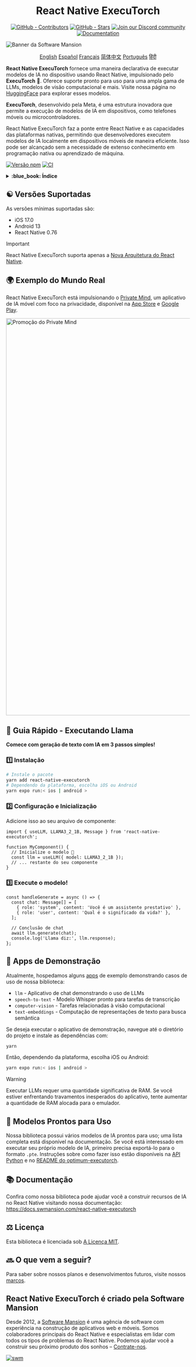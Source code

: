<div align="center">
  <h1 align="center" style="display:inline-block">React Native ExecuTorch
  </h1>
</div>

<div align="center">
  <a href="https://github.com/software-mansion/react-native-executorch/graphs/contributors"><img src="https://img.shields.io/github/contributors/software-mansion/react-native-executorch?style=for-the-badge&color=00008B" alt="GitHub - Contributors"></a>
  <a href="https://github.com/software-mansion/react-native-executorch/stargazers"><img src="https://img.shields.io/github/stars/software-mansion/react-native-executorch?style=for-the-badge&color=00008B" alt="GitHub - Stars"></a>
  <a href="https://discord.gg/ZGqqY55qkP"><img src="https://img.shields.io/badge/Discord-Join%20Us-00008B?logo=discord&logoColor=white&style=for-the-badge" alt="Join our Discord community"></a>
  <a href="https://docs.swmansion.com/react-native-executorch/"><img src="https://img.shields.io/badge/Documentation-00008B?logo=googledocs&logoColor=white&style=for-the-badge" alt="Documentation"></a>
</div>

![Banner da Software Mansion](https://github.com/user-attachments/assets/fa2c4735-e75c-4cc1-970d-88905d95e3a4)

<p align="center">
  <a href="../README.md">English</a>
  <a href="README_es.md">Español</a>
  <a href="README_fr.md">Français</a>
  <a href="README_cn.md">简体中文</a>
  <a href="README_pt.md">Português</a>
  <a href="README_in.md">हिंदी</a>
</p>

**React Native ExecuTorch** fornece uma maneira declarativa de executar modelos de IA no dispositivo usando React Native, impulsionado pelo **ExecuTorch** :rocket:. Oferece suporte pronto para uso para uma ampla gama de LLMs, modelos de visão computacional e mais. Visite nossa página no [HuggingFace](https://huggingface.co/software-mansion) para explorar esses modelos.

**ExecuTorch**, desenvolvido pela Meta, é uma estrutura inovadora que permite a execução de modelos de IA em dispositivos, como telefones móveis ou microcontroladores.

React Native ExecuTorch faz a ponte entre React Native e as capacidades das plataformas nativas, permitindo que desenvolvedores executem modelos de IA localmente em dispositivos móveis de maneira eficiente. Isso pode ser alcançado sem a necessidade de extenso conhecimento em programação nativa ou aprendizado de máquina.

[![Versão npm](https://img.shields.io/npm/v/react-native-executorch?color=00008B)](https://www.npmjs.com/package/react-native-executorch)
[![CI](https://github.com/software-mansion/react-native-executorch/actions/workflows/ci.yml/badge.svg)](https://github.com/software-mansion/react-native-executorch/actions/workflows/ci.yml)

<details>
<summary><strong> :blue_book: Índice </strong></summary>

- [:yin_yang: Versões Suportadas](#yin_yang-versões-suportadas)
- [:earth_africa: Exemplo do Mundo Real](#earth_africa-exemplo-do-mundo-real)
- [:llama: Guia Rápido - Executando Llama](#llama-guia-rápido---executando-llama)
- [:calling: Apps de Demonstração](#calling-apps-de-demonstração)
- [:robot: Modelos Prontos para Uso](#robot-modelos-prontos-para-uso)
- [:books: Documentação](#books-documentação)
- [:balance_scale: Licença](#balance_scale-licença)
- [:soon: O que vem a seguir?](#soon-o-que-vem-a-seguir)

</details>

## :yin_yang: Versões Suportadas

As versões mínimas suportadas são:

- iOS 17.0
- Android 13
- React Native 0.76

> [!IMPORTANT]  
> React Native ExecuTorch suporta apenas a [Nova Arquitetura do React Native](https://reactnative.dev/architecture/landing-page).

## :earth_africa: Exemplo do Mundo Real

React Native ExecuTorch está impulsionando o [Private Mind](https://github.com/software-mansion-labs/private-mind), um aplicativo de IA móvel com foco na privacidade, disponível na [App Store](https://apps.apple.com/gb/app/private-mind/id6746713439) e [Google Play](https://play.google.com/store/apps/details?id=com.swmansion.privatemind).

<img width="2720" height="1085" alt="Promoção do Private Mind" src="https://github.com/user-attachments/assets/b12296fe-19ac-48fc-9726-da9242700346" />

## :llama: **Guia Rápido - Executando Llama**

**Comece com geração de texto com IA em 3 passos simples!**

### :one: **Instalação**

```bash
# Instale o pacote
yarn add react-native-executorch
# Dependendo da plataforma, escolha iOS ou Android
yarn expo run:< ios | android >
```

### :two: **Configuração e Inicialização**

Adicione isso ao seu arquivo de componente:

```tsx
import { useLLM, LLAMA3_2_1B, Message } from 'react-native-executorch';

function MyComponent() {
  // Inicialize o modelo 🚀
  const llm = useLLM({ model: LLAMA3_2_1B });
  // ... restante do seu componente
}
```

### :three: **Execute o modelo!**

```tsx
const handleGenerate = async () => {
  const chat: Message[] = [
    { role: 'system', content: 'Você é um assistente prestativo' },
    { role: 'user', content: 'Qual é o significado da vida?' },
  ];

  // Conclusão de chat
  await llm.generate(chat);
  console.log('Llama diz:', llm.response);
};
```

## :calling: Apps de Demonstração

Atualmente, hospedamos alguns [apps](https://github.com/software-mansion/react-native-executorch/tree/main/apps) de exemplo demonstrando casos de uso de nossa biblioteca:

- `llm` - Aplicativo de chat demonstrando o uso de LLMs
- `speech-to-text` - Modelo Whisper pronto para tarefas de transcrição
- `computer-vision` - Tarefas relacionadas à visão computacional
- `text-embeddings` - Computação de representações de texto para busca semântica

Se deseja executar o aplicativo de demonstração, navegue até o diretório do projeto e instale as dependências com:

```bash
yarn
```

Então, dependendo da plataforma, escolha iOS ou Android:

```bash
yarn expo run:< ios | android >
```

> [!WARNING]  
> Executar LLMs requer uma quantidade significativa de RAM. Se você estiver enfrentando travamentos inesperados do aplicativo, tente aumentar a quantidade de RAM alocada para o emulador.

## :robot: Modelos Prontos para Uso

Nossa biblioteca possui vários modelos de IA prontos para uso; uma lista completa está disponível na documentação. Se você está interessado em executar seu próprio modelo de IA, primeiro precisa exportá-lo para o formato `.pte`. Instruções sobre como fazer isso estão disponíveis na [API Python](https://docs.pytorch.org/executorch/stable/using-executorch-export.html) e no [README do optimum-executorch](https://github.com/huggingface/optimum-executorch?tab=readme-ov-file#option-2-export-and-load-separately).

## :books: Documentação

Confira como nossa biblioteca pode ajudar você a construir recursos de IA no React Native visitando nossa documentação:  
https://docs.swmansion.com/react-native-executorch

## :balance_scale: Licença

Esta biblioteca é licenciada sob [A Licença MIT](./LICENSE).

## :soon: O que vem a seguir?

Para saber sobre nossos planos e desenvolvimentos futuros, visite nossos [marcos](https://github.com/software-mansion/react-native-executorch/milestones).

## React Native ExecuTorch é criado pela Software Mansion

Desde 2012, a [Software Mansion](https://swmansion.com) é uma agência de software com experiência na construção de aplicativos web e móveis. Somos colaboradores principais do React Native e especialistas em lidar com todos os tipos de problemas do React Native. Podemos ajudar você a construir seu próximo produto dos sonhos – [Contrate-nos](https://swmansion.com/contact/projects?utm_source=react-native-executorch&utm_medium=readme).

[![swm](https://logo.swmansion.com/logo?color=white&variant=desktop&width=150&tag=react-native-executorch-github 'Software Mansion')](https://swmansion.com)
